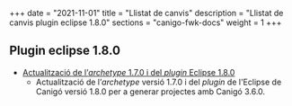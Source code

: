 +++
date        = "2021-11-01"
title       = "Llistat de canvis"
description = "Llistat de canvis plugin eclipse 1.8.0"
sections    = "canigo-fwk-docs"
weight		= 1
+++

## Plugin eclipse 1.8.0

- [Actualització de l’_archetype_ 1.7.0 i del _plugin_ Eclipse 1.8.0](/noticies/2021-10-25-CAN-Actualitzacio_archetype_1_7_0_plugin_eclipse_1_8_0)
   - Actualització de l’_archetype_ versió 1.7.0 i del _plugin_ de l'Eclipse de Canigó versió 1.8.0 per a generar projectes amb Canigó 3.6.0.